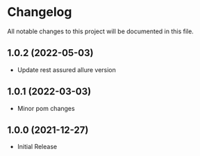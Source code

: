# Changelog
All notable changes to this project will be documented in this file.

## 1.0.2 (2022-05-03)

* Update rest assured allure version

## 1.0.1 (2022-03-03)

* Minor pom changes

## 1.0.0 (2021-12-27)

* Initial Release